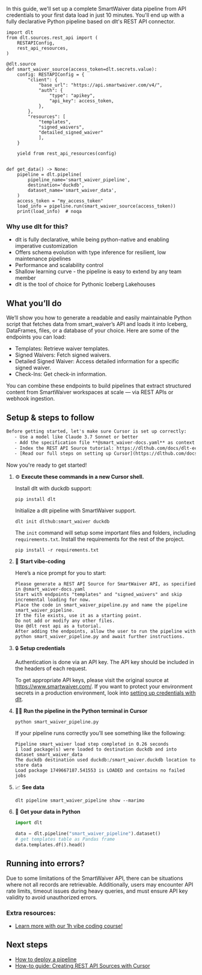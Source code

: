 In this guide, we'll set up a complete SmartWaiver data pipeline from API credentials to your first data load in just 10 minutes. You'll end up with a fully declarative Python pipeline based on dlt's REST API connector.

```python-outcome
import dlt
from dlt.sources.rest_api import (
    RESTAPIConfig,
    rest_api_resources,
)

@dlt.source
def smart_waiver_source(access_token=dlt.secrets.value):
    config: RESTAPIConfig = {
        "client": {
            "base_url": "https://api.smartwaiver.com/v4/",
            "auth": {
                "type": "apikey",
                "api_key": access_token,
            },
        },
        "resources": [
            "templates",
            "signed_waivers",
            "detailed_signed_waiver"
            ],
    }

    yield from rest_api_resources(config)


def get_data() -> None:
    pipeline = dlt.pipeline(
        pipeline_name='smart_waiver_pipeline',
        destination='duckdb',
        dataset_name='smart_waiver_data', 
    )
    access_token = "my_access_token"
    load_info = pipeline.run(smart_waiver_source(access_token))
    print(load_info)  # noqa
```

### Why use dlt for this?

- dlt is fully declarative, while being python-native and enabling imperative customization
- Offers schema evolution with type inference for resilient, low maintenance pipelines
- Performance and scalability control
- Shallow learning curve - the pipeline is easy to extend by any team member
- dlt is the tool of choice for Pythonic Iceberg Lakehouses

## What you’ll do

We’ll show you how to generate a readable and easily maintainable Python script that fetches data from smart_waiver’s API and loads it into Iceberg, DataFrames, files, or a database of your choice. Here are some of the endpoints you can load:

- Templates: Retrieve waiver templates.
- Signed Waivers: Fetch signed waivers.
- Detailed Signed Waiver: Access detailed information for a specific signed waiver.
- Check-Ins: Get check-in information.

You can combine these endpoints to build pipelines that extract structured content from SmartWaiver workspaces at scale — via REST APIs or webhook ingestion.

## Setup & steps to follow

```default
Before getting started, let's make sure Cursor is set up correctly:
   - Use a model like Claude 3.7 Sonnet or better
   - Add the specification file **@smart_waiver-docs.yaml** as context
   - Index the REST API Source tutorial: https://dlthub.com/docs/dlt-ecosystem/verified-sources/rest_api/ and add it to context as **@dlt rest api**
   - [Read our full steps on setting up Cursor](https://dlthub.com/docs/dlt-ecosystem/llm-tooling/cursor-restapi#23-configuring-cursor-with-documentation)
```

Now you're ready to get started! 

1. ⚙️ **Execute these commands in a new Cursor shell.**
    
    Install dlt with duckdb support:
    ```shell
    pip install dlt
    ```

    Initialize a dlt pipeline with SmartWaiver support.
    ```shell
    dlt init dlthub:smart_waiver duckdb
    ```

    The `init` command will setup some important files and folders, including `requirements.txt`. Install the requirements for the rest of the project.
    ```shell
    pip install -r requirements.txt
    ```
    
2. 🤠 **Start vibe-coding**
    
    Here’s a nice prompt for you to start: 
    
    ```prompt
    Please generate a REST API Source for SmartWaiver API, as specified in @smart_waiver-docs.yaml 
    Start with endpoints "templates" and "signed_waivers" and skip incremental loading for now. 
    Place the code in smart_waiver_pipeline.py and name the pipeline smart_waiver_pipeline. 
    If the file exists, use it as a starting point. 
    Do not add or modify any other files. 
    Use @dlt rest api as a tutorial. 
    After adding the endpoints, allow the user to run the pipeline with python smart_waiver_pipeline.py and await further instructions.
    ```

    
3. 🔒 **Setup credentials** 
    
    Authentication is done via an API key. The API key should be included in the headers of each request.
    
    To get appropriate API keys, please visit the original source at https://www.smartwaiver.com/.
    If you want to protect your environment secrets in a production environment, look into [setting up credentials with dlt](https://dlthub.com/docs/walkthroughs/add_credentials).
    
4. 🏃‍♀️ **Run the pipeline in the Python terminal in Cursor**
    
    ```shell
    python smart_waiver_pipeline.py
    ```
    
    If your pipeline runs correctly you’ll see something like the following:
    
    ```shell
    Pipeline smart_waiver load step completed in 0.26 seconds
    1 load package(s) were loaded to destination duckdb and into dataset smart_waiver_data
    The duckdb destination used duckdb:/smart_waiver.duckdb location to store data
    Load package 1749667187.541553 is LOADED and contains no failed jobs
    ```
    
5. 📈 **See data**
    
    ```shell
    dlt pipeline smart_waiver_pipeline show --marimo
    ```
    
6. 🐍 **Get your data in Python**
    
    ```python
    import dlt

   data = dlt.pipeline("smart_waiver_pipeline").dataset()
   # get templates table as Pandas frame
   data.templates.df().head()
    ```

## Running into errors?

Due to some limitations of the SmartWaiver API, there can be situations where not all records are retrievable. Additionally, users may encounter API rate limits, timeout issues during heavy queries, and must ensure API key validity to avoid unauthorized errors.

### Extra resources:

- [Learn more with our 1h vibe coding course!](https://www.youtube.com/watch?v=GGid70rnJuM)

## Next steps

- [How to deploy a pipeline](https://dlthub.com/docs/walkthroughs/deploy-a-pipeline)
- [How-to guide: Creating REST API Sources with Cursor](https://dlthub.com/docs/dlt-ecosystem/llm-tooling/cursor-restapi)